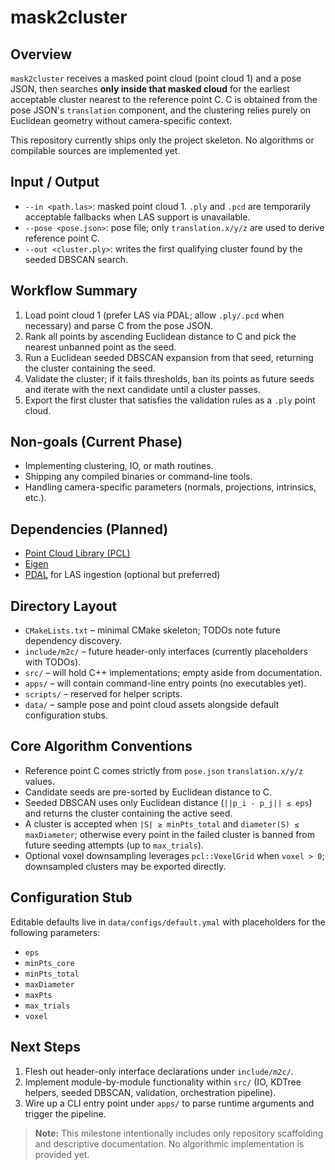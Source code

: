 # mask2cluster

## Overview

`mask2cluster` receives a masked point cloud (point cloud 1) and a pose JSON, then searches **only inside that masked cloud** for the earliest acceptable cluster nearest to the reference point C. C is obtained from the pose JSON's `translation` component, and the clustering relies purely on Euclidean geometry without camera-specific context.

This repository currently ships only the project skeleton. No algorithms or compilable sources are implemented yet.

## Input / Output

- `--in <path.las>`: masked point cloud 1. `.ply` and `.pcd` are temporarily acceptable fallbacks when LAS support is unavailable.
- `--pose <pose.json>`: pose file; only `translation.x/y/z` are used to derive reference point C.
- `--out <cluster.ply>`: writes the first qualifying cluster found by the seeded DBSCAN search.

## Workflow Summary

1. Load point cloud 1 (prefer LAS via PDAL; allow `.ply/.pcd` when necessary) and parse C from the pose JSON.
2. Rank all points by ascending Euclidean distance to C and pick the nearest unbanned point as the seed.
3. Run a Euclidean seeded DBSCAN expansion from that seed, returning the cluster containing the seed.
4. Validate the cluster; if it fails thresholds, ban its points as future seeds and iterate with the next candidate until a cluster passes.
5. Export the first cluster that satisfies the validation rules as a `.ply` point cloud.

## Non-goals (Current Phase)

- Implementing clustering, IO, or math routines.
- Shipping any compiled binaries or command-line tools.
- Handling camera-specific parameters (normals, projections, intrinsics, etc.).

## Dependencies (Planned)

- [Point Cloud Library (PCL)](https://pointclouds.org/)
- [Eigen](https://eigen.tuxfamily.org/)
- [PDAL](https://pdal.io/) for LAS ingestion (optional but preferred)

## Directory Layout

- `CMakeLists.txt` – minimal CMake skeleton; TODOs note future dependency discovery.
- `include/m2c/` – future header-only interfaces (currently placeholders with TODOs).
- `src/` – will hold C++ implementations; empty aside from documentation.
- `apps/` – will contain command-line entry points (no executables yet).
- `scripts/` – reserved for helper scripts.
- `data/` – sample pose and point cloud assets alongside default configuration stubs.

## Core Algorithm Conventions

- Reference point C comes strictly from `pose.json` `translation.x/y/z` values.
- Candidate seeds are pre-sorted by Euclidean distance to C.
- Seeded DBSCAN uses only Euclidean distance (`||p_i - p_j|| ≤ eps`) and returns the cluster containing the active seed.
- A cluster is accepted when `|S| ≥ minPts_total` and `diameter(S) ≤ maxDiameter`; otherwise every point in the failed cluster is banned from future seeding attempts (up to `max_trials`).
- Optional voxel downsampling leverages `pcl::VoxelGrid` when `voxel > 0`; downsampled clusters may be exported directly.

## Configuration Stub

Editable defaults live in `data/configs/default.ymal` with placeholders for the following parameters:
- `eps`
- `minPts_core`
- `minPts_total`
- `maxDiameter`
- `maxPts`
- `max_trials`
- `voxel`

## Next Steps

1. Flesh out header-only interface declarations under `include/m2c/`.
2. Implement module-by-module functionality within `src/` (IO, KDTree helpers, seeded DBSCAN, validation, orchestration pipeline).
3. Wire up a CLI entry point under `apps/` to parse runtime arguments and trigger the pipeline.

> **Note:** This milestone intentionally includes only repository scaffolding and descriptive documentation. No algorithmic implementation is provided yet.